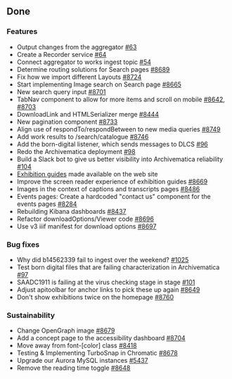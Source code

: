 ## Done

### Features
- Output changes from the aggregator [#63](https://github.com/wellcomecollection/concepts-pipeline/issues/63)
- Create a Recorder service [#64](mailto:https://github.com/wellcomecollection/concepts-pipeline/issues/64)
- Connect aggregator to works ingest topic [#54](https://github.com/wellcomecollection/concepts-pipeline/issues/54)
- Determine routing solutions for Search pages [#8689](https://github.com/wellcomecollection/wellcomecollection.org/issues/8689)
- Fix how we import different Layouts [#8724](https://github.com/wellcomecollection/wellcomecollection.org/issues/8724)
- Start implementing Image search on Search page [#8665](https://github.com/wellcomecollection/wellcomecollection.org/issues/8665)
- New search query input [#8701](https://github.com/wellcomecollection/wellcomecollection.org/issues/8701)
- TabNav component to allow for more items and scroll on mobile [#8642](https://github.com/wellcomecollection/wellcomecollection.org/issues/8642), [#8703](https://github.com/wellcomecollection/wellcomecollection.org/issues/8703)
- DownloadLink and HTMLSerializer merge [#8444](https://github.com/wellcomecollection/wellcomecollection.org/issues/8444)
- New pagination component [#8733](https://github.com/wellcomecollection/wellcomecollection.org/issues/8733)
- Align use of respondTo/respondBetween to new media queries [#8749](https://github.com/wellcomecollection/wellcomecollection.org/issues/8749)
- Add work results to /search/catalogue [#8746](https://github.com/wellcomecollection/wellcomecollection.org/issues/8746)
- Add the born-digital listener, which sends messages to DLCS [#96](https://github.com/wellcomecollection/archivematica-infrastructure/pull/96)
- Redo the Archivematica deployment [#98](https://github.com/wellcomecollection/archivematica-infrastructure/pull/98)
- Build a Slack bot to give us better visibility into Archivematica reliability [#104](https://github.com/wellcomecollection/archivematica-infrastructure/issues/104)
- [Exhibition guides](https://wellcomecollection.org/guides/exhibitions/) made available on the web site 
- Improve the screen reader experience of exhibition guides [#8669](https://github.com/wellcomecollection/wellcomecollection.org/pull/8669)
- Images in the context of captions and transcripts pages [#8486](https://github.com/wellcomecollection/wellcomecollection.org/issues/8486)
- Events pages: Create a hardcoded "contact us" component for the events pages [#8284](https://github.com/wellcomecollection/wellcomecollection.org/issues/8284)
- Rebuilding Kibana dashboards [#8437](https://github.com/wellcomecollection/wellcomecollection.org/issues/8437)
- Refactor downloadOptions/Viewer code [#8696](https://github.com/wellcomecollection/wellcomecollection.org/issues/8696)
- Use v3 iiif manifest for download options [#8697](https://github.com/wellcomecollection/wellcomecollection.org/issues/8697)


### Bug fixes
- Why did b14562339 fail to ingest over the weekend? [#1025](https://github.com/wellcomecollection/storage-service/issues/1025)
- Test born digital files that are failing characterization in Archivematica [#97](https://github.com/wellcomecollection/archivematica-infrastructure/issues/97)
- SAADC1911 is failing at the virus checking stage in stage [#101](https://github.com/wellcomecollection/archivematica-infrastructure/issues/101)
- Adjust apitoolbar for anchor links to pick these up again [#8649](https://github.com/wellcomecollection/wellcomecollection.org/issues/8649)
- Don't show exhibitions twice on the homepage [#8760](https://github.com/wellcomecollection/wellcomecollection.org/pull/8760)


### Sustainability
- Change OpenGraph image [#8679](https://github.com/wellcomecollection/wellcomecollection.org/issues/8679)
- Add a concept page to the accessibility dashboard [#8704](https://github.com/wellcomecollection/wellcomecollection.org/issues/8704)
- Move away from font-[color] class [#8418](https://github.com/wellcomecollection/wellcomecollection.org/issues/8418)
- Testing & Implementing TurboSnap in Chromatic [#8678](https://github.com/wellcomecollection/wellcomecollection.org/issues/8678)
- Upgrade our Aurora MySQL instances [#5437](https://github.com/wellcomecollection/platform/issues/5437)
- Remove the reading time toggle [#8648](https://github.com/wellcomecollection/wellcomecollection.org/issues/8648)

